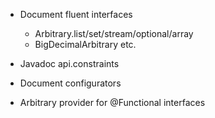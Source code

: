 - Document fluent interfaces
  - Arbitrary.list/set/stream/optional/array
  - BigDecimalArbitrary etc.
  
- Javadoc api.constraints
  
- Document configurators

- Arbitrary provider for @Functional interfaces